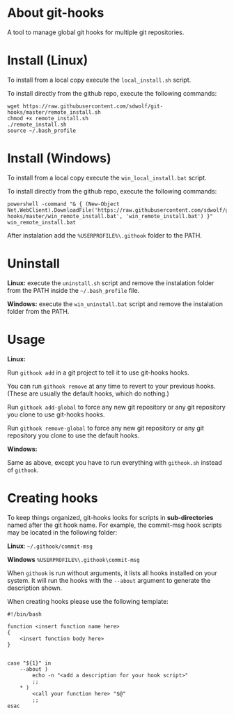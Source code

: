 About git-hooks
=======

A tool to manage global git hooks for multiple git repositories.


Install (Linux)
=======

To install from a local copy execute the `local_install.sh` script.

To install directly from the github repo, execute the following commands:

```
wget https://raw.githubusercontent.com/sdwolf/git-hooks/master/remote_install.sh
chmod +x remote_install.sh
./remote_install.sh
source ~/.bash_profile

```


Install (Windows)
=======

To install from a local copy execute the `win_local_install.bat` script.

To install directly from the github repo, execute the following commands:

```
powershell -command "& { (New-Object Net.WebClient).DownloadFile('https://raw.githubusercontent.com/sdwolf/git-hooks/master/win_remote_install.bat', 'win_remote_install.bat') }"
win_remote_install.bat

```

After instalation add the `%USERPROFILE%\.githook` folder to the PATH.


Uninstall 
=======

**Linux:** execute the `uninstall.sh` script and remove the instalation folder from the PATH inside the `~/.bash_profile` file.

**Windows:** execute the `win_uninstall.bat` script and remove the instalation folder from the PATH.


Usage
=======

**Linux:**

Run `githook add` in a git project to tell it to use git-hooks hooks.

You can run `githook remove` at any time to revert to your previous hooks.  (These are usually the default hooks, which do nothing.)

Run `githook add-global` to force any new git repository or any git repository you clone to use git-hooks hooks.

Run `githook remove-global` to force any new git repository or any git repository you clone to use the default hooks.

**Windows:**

Same as above, except you have to run everything with `githook.sh` instead of `githook`.


Creating hooks
==============

To keep things organized, git-hooks looks for scripts in **sub-directories** named after the git hook name.  For example, the commit-msg hook scripts may be located in the following folder:

**Linux**: `~/.githook/commit-msg`

**Windows** `%USERPROFILE%\.githook\commit-msg`

When `githook` is run without arguments, it lists all hooks installed on your system.  It will run the hooks with the `--about` argument to generate the description shown.  

When creating hooks please use the following template:

```
#!/bin/bash

function <insert function name here>
{
    <insert function body here>
}


case "${1}" in
    --about )
        echo -n "<add a description for your hook script>"
        ;;
    * )
        <call your function here> "$@"
        ;;
esac

```
